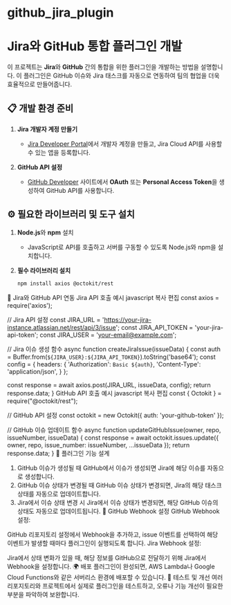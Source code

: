 # github_jira_plugin

# Jira와 GitHub 통합 플러그인 개발

이 프로젝트는 **Jira**와 **GitHub** 간의 통합을 위한 플러그인을 개발하는 방법을 설명합니다. 이 플러그인은 GitHub 이슈와 Jira 태스크를 자동으로 연동하여 팀의 협업을 더욱 효율적으로 만들어줍니다.

## 📋 개발 환경 준비

1. **Jira 개발자 계정 만들기**
   - [Jira Developer Portal](https://developer.atlassian.com/cloud/jira/platform/)에서 개발자 계정을 만들고, Jira Cloud API를 사용할 수 있는 앱을 등록합니다.
   
2. **GitHub API 설정**
   - [GitHub Developer](https://developer.github.com/) 사이트에서 **OAuth** 또는 **Personal Access Token**을 생성하여 GitHub API를 사용합니다.

## ⚙️ 필요한 라이브러리 및 도구 설치

1. **Node.js**와 **npm** 설치
   - JavaScript로 API를 호출하고 서버를 구동할 수 있도록 Node.js와 npm을 설치합니다.

2. **필수 라이브러리 설치**
   ```bash
   npm install axios @octokit/rest
🔧 Jira와 GitHub API 연동
Jira API 호출 예시
javascript
복사
편집
const axios = require('axios');

// Jira API 설정
const JIRA_URL = 'https://your-jira-instance.atlassian.net/rest/api/3/issue';
const JIRA_API_TOKEN = 'your-jira-api-token';
const JIRA_USER = 'your-email@example.com';

// Jira 이슈 생성 함수
async function createJiraIssue(issueData) {
  const auth = Buffer.from(`${JIRA_USER}:${JIRA_API_TOKEN}`).toString('base64');
  const config = {
    headers: {
      'Authorization': `Basic ${auth}`,
      'Content-Type': 'application/json',
    }
  };

  const response = await axios.post(JIRA_URL, issueData, config);
  return response.data;
}
GitHub API 호출 예시
javascript
복사
편집
const { Octokit } = require("@octokit/rest");

// GitHub API 설정
const octokit = new Octokit({ auth: 'your-github-token' });

// GitHub 이슈 업데이트 함수
async function updateGitHubIssue(owner, repo, issueNumber, issueData) {
  const response = await octokit.issues.update({
    owner,
    repo,
    issue_number: issueNumber,
    ...issueData
  });
  return response.data;
}
🚀 플러그인 기능 설계
1. GitHub 이슈가 생성될 때
GitHub에서 이슈가 생성되면 Jira에 해당 이슈를 자동으로 생성합니다.
2. GitHub 이슈 상태가 변경될 때
GitHub 이슈 상태가 변경되면, Jira의 해당 태스크 상태를 자동으로 업데이트합니다.
3. Jira에서 이슈 상태 변경 시
Jira에서 이슈 상태가 변경되면, 해당 GitHub 이슈의 상태도 자동으로 업데이트됩니다.
🔗 GitHub Webhook 설정
GitHub Webhook 설정:

GitHub 리포지토리 설정에서 Webhook을 추가하고, issue 이벤트를 선택하여 해당 이벤트가 발생할 때마다 플러그인이 실행되도록 합니다.
Jira Webhook 설정:

Jira에서 상태 변화가 있을 때, 해당 정보를 GitHub으로 전달하기 위해 Jira에서 Webhook을 설정합니다.
🌍 배포
플러그인이 완성되면, AWS Lambda나 Google Cloud Functions와 같은 서버리스 환경에 배포할 수 있습니다.
🧪 테스트 및 개선
여러 리포지토리와 프로젝트에서 실제로 플러그인을 테스트하고, 오류나 기능 개선이 필요한 부분을 파악하여 보완합니다.
